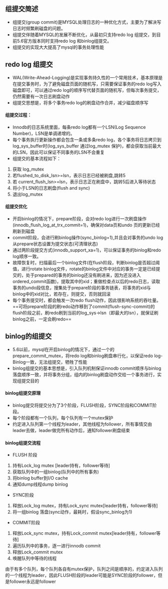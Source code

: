 
## 组提交简述
- 组提交(group commit)是MYSQL处理日志的一种优化方式，主要为了解决写日志时频繁刷磁盘的问题。
- 组提交伴随着MYSQL的发展不断优化，从最初只支持redo log 组提交，到目前5.6官方版本同时支持redo log 和binlog组提交。
- 组提交的实现大大提高了mysql的事务处理性能

## redo log 组提交
- WAL(Write-Ahead-Logging)是实现事务持久性的一个常用技术，基本原理是在提交事务时，为了避免磁盘页面的随机写，只需要保证事务的redo log写入磁盘即可，可以通过redo log的顺序写代替页面的随机写，但每次事务提交，仍然需要有一次日志刷盘动作
- 组提交思想是，将多个事务redo log的刷盘动作合并，减少磁盘顺序写
#### 组提交过程：
- Innodb的日志系统里面，每条redo log都有一个LSN(Log Sequence Number)，LSN是单调递增的。
- 每个事务执行更新操作都会包含一条或多条redo log，各个事务将日志拷贝到log_sys_buffer时(log_sys_buffer 通过log_mutex 保护)，都会获取当前最大的LSN，因此可以保证不同事务的LSN不会重复
- 组提交的基本流程如下：
1. 获取 log_mutex
2. 若flushed_to_disk_lsn>=lsn，表示日志已经被刷盘,跳转5
3. 若 current_flush_lsn>=lsn，表示日志正在刷盘中，跳转5后进入等待状态
4. 将小于LSN的日志刷盘(flush and sync)
5. 退出log_mutex


#### 组提交优化
- 开启binlog的情况下，prepare阶段，会对redo log进行一次刷盘操作(innodb_flush_log_at_trx_commit=1)，确保对data页和undo 页的更新已经刷新到磁盘
- commit阶段，会进行刷binlog操作(sync_binlog=1),并且会对事务的undo log从prepare状态设置为提交状态(可清理状态)
- 通过两阶段提交方式(innodb_support_xa=1)，可以保证事务的binlog和redo log顺序一致。
- 故障恢复时，扫描最后一个binlog文件(在flush阶段，判断binlog是否超过阈值，进行rotate binlog文件，rotate的binlog文件中对应的事务一定是已经提交的，处于prepared的事务的binlog还没有刷进来，因为还没进入ordered_commit函数)，提取其中的xid；重做检查点以后的redo日志，读取事务的undo段信息，搜集处于prepare阶段的事务链表，将事务的xid与binlog中的xid对比，若存在，则提交，否则就回滚
- 每个事务提交时，都会触发一次redo flush动作，因此很影响系统的吞吐量。==可将prepare阶段的刷redo动作移到了commit(flush-sync-commit)的flush阶段之前，刷redo刷到当前的log_sys->lsn（即最大的lsn），就保证刷binlog之前，一定会刷redo==

## binlog的组提交
- 5.6以前，mysql在开启binlog的情况下，通过一个的prepare_commit_mutex，将redo log和binlog刷盘串行化，以保证redo log-Binlog一致，无法组提交，牺牲了性能
- binlog组提交的基本思想是，引入队列机制保证innodb commit顺序与binlog落盘顺序一致，并将事务分组，组内的binlog刷盘动作交给一个事务进行，实现组提交目的

#### binlog组提交原理
- binlog提交将提交分为了3个阶段，FLUSH阶段，SYNC阶段和COMMIT阶段。
- 每个阶段都有一个队列，每个队列有一个mutex保护
- 约定进入队列第一个线程为leader，其他线程为follower，所有事情交由leader去做，leader做完所有动作后，通知follower刷盘结束

#### binlog组提交流程
- FLUSH 阶段
1. 持有Lock_log mutex [leader持有，follower等待]
2. 获取队列中的一组binlog(队列中的所有事务)
3. 将binlog buffer到I/O cache
4. 通知dump线程dump binlog
- SYNC阶段
1. 释放Lock_log mutex，持有Lock_sync mutex[leader持有，follower等待]
2. 将一组binlog 落盘(sync动作，最耗时，假设sync_binlog为1)
- COMMIT阶段
1. 释放Lock_sync mutex，持有Lock_commit mutex[leader持有，follower等待]
2. 遍历队列中的事务，逐一进行innodb commit
3. 释放Lock_commit mutex
4. 唤醒队列中等待的线程

由于有多个队列，每个队列各自有mutex保护，队列之间是顺序的，约定进入队列的一个线程为leader，因此FLUSH阶段的leader可能是SYNC阶段的follower，但是follower永远是follower